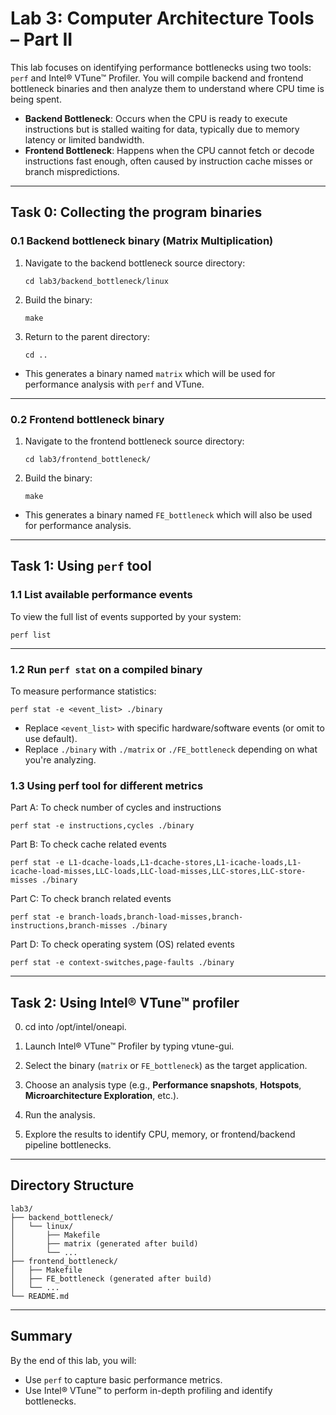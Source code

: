 # Lab 3: Computer Architecture Tools – Part II

This lab focuses on identifying performance bottlenecks using two tools: `perf` and Intel® VTune™ Profiler. You will compile backend and frontend bottleneck binaries and then analyze them to understand where CPU time is being spent.

- **Backend Bottleneck**: Occurs when the CPU is ready to execute instructions but is stalled waiting for data, typically due to memory latency or limited bandwidth.
- **Frontend Bottleneck**: Happens when the CPU cannot fetch or decode instructions fast enough, often caused by instruction cache misses or branch mispredictions.

---

## Task 0: Collecting the program binaries

### 0.1 Backend bottleneck binary (Matrix Multiplication)

1. Navigate to the backend bottleneck source directory:
   ```
   cd lab3/backend_bottleneck/linux
   ```

2. Build the binary:
   ```
   make
   ```

3. Return to the parent directory:
   ```
   cd ..
   ```

- This generates a binary named `matrix` which will be used for performance analysis with `perf` and VTune.

---

### 0.2 Frontend bottleneck binary

1. Navigate to the frontend bottleneck source directory:
   ```
   cd lab3/frontend_bottleneck/
   ```

2. Build the binary:
   ```
   make
   ```

- This generates a binary named `FE_bottleneck` which will also be used for performance analysis.

---

## Task 1: Using `perf` tool

### 1.1 List available performance events

To view the full list of events supported by your system:

```
perf list
```

---

### 1.2 Run `perf stat` on a compiled binary

To measure performance statistics:

```
perf stat -e <event_list> ./binary
```

- Replace `<event_list>` with specific hardware/software events (or omit to use default).
- Replace `./binary` with `./matrix` or `./FE_bottleneck` depending on what you're analyzing.

### 1.3 Using perf tool for different metrics
 
Part A: To check number of cycles and instructions 

```
perf stat -e instructions,cycles ./binary
```

Part B: To check cache related events

```
perf stat -e L1-dcache-loads,L1-dcache-stores,L1-icache-loads,L1-icache-load-misses,LLC-loads,LLC-load-misses,LLC-stores,LLC-store-misses ./binary
```

Part C: To check branch related events

```
perf stat -e branch-loads,branch-load-misses,branch-instructions,branch-misses ./binary
```

Part D: To check operating system (OS) related events

```
perf stat -e context-switches,page-faults ./binary
```
---

## Task 2: Using Intel® VTune™ profiler

0. cd into /opt/intel/oneapi.

1. Launch Intel® VTune™ Profiler by typing vtune-gui.

2. Select the binary (`matrix` or `FE_bottleneck`) as the target application.

3. Choose an analysis type (e.g., **Performance snapshots**, **Hotspots**, **Microarchitecture Exploration**, etc.).

4. Run the analysis.

5. Explore the results to identify CPU, memory, or frontend/backend pipeline bottlenecks.


---

## Directory Structure

```
lab3/
├── backend_bottleneck/
│   └── linux/
│       ├── Makefile
│       ├── matrix (generated after build)
│       └── ...
├── frontend_bottleneck/
│   ├── Makefile
│   ├── FE_bottleneck (generated after build)
│   └── ...
└── README.md
```

---

## Summary

By the end of this lab, you will:

- Use `perf` to capture basic performance metrics.
- Use Intel® VTune™ to perform in-depth profiling and identify bottlenecks.

